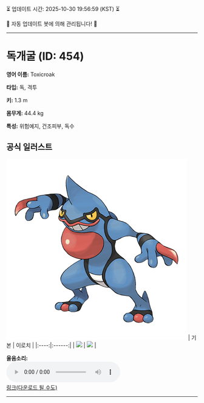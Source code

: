 
⏳ 업데이트 시간: 2025-10-30 19:56:59 (KST) ⏳

🤖 자동 업데이트 봇에 의해 관리됩니다! 🤖

---

# 독개굴 (ID: 454)
**영어 이름:** Toxicroak

**타입:** 독, 격투

**키:** 1.3 m

**몸무게:** 44.4 kg

**특성:** 위험예지, 건조피부, 독수

## 공식 일러스트
![](https://raw.githubusercontent.com/PokeAPI/sprites/master/sprites/pokemon/other/official-artwork/454.png)
| 기본 | 이로치 |
|:----:|:------:|
| <img src="http://play.pokemonshowdown.com/sprites/ani/toxicroak.gif" width="200"> | <img src="http://play.pokemonshowdown.com/sprites/ani-shiny/toxicroak.gif" width="200"> |

**울음소리:**<br><audio controls src="https://raw.githubusercontent.com/PokeAPI/cries/main/cries/pokemon/latest/454.ogg"></audio><br> [링크(다운로드 될 수도)](https://raw.githubusercontent.com/PokeAPI/cries/main/cries/pokemon/latest/454.ogg)


---
